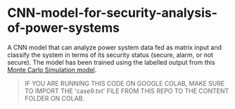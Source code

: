 # CNN-model-for-security-analysis-of-power-systems
A CNN model that can analyze power system data fed as matrix input and classify the system in terms of its security status (secure, alarm, or not secure). The model has been trained using the labelled output from this [Monte Carlo Simulation model](https://github.com/IshtiSikder/Monte-carlo-simulation-to-create-data-for-power-systems-security-classification).

> IF YOU ARE RUNNING THIS CODE ON GOOGLE COLAB, MAKE SURE TO IMPORT THE 'case9.txt' FILE FROM THIS REPO TO THE CONTENT FOLDER ON COLAB.
